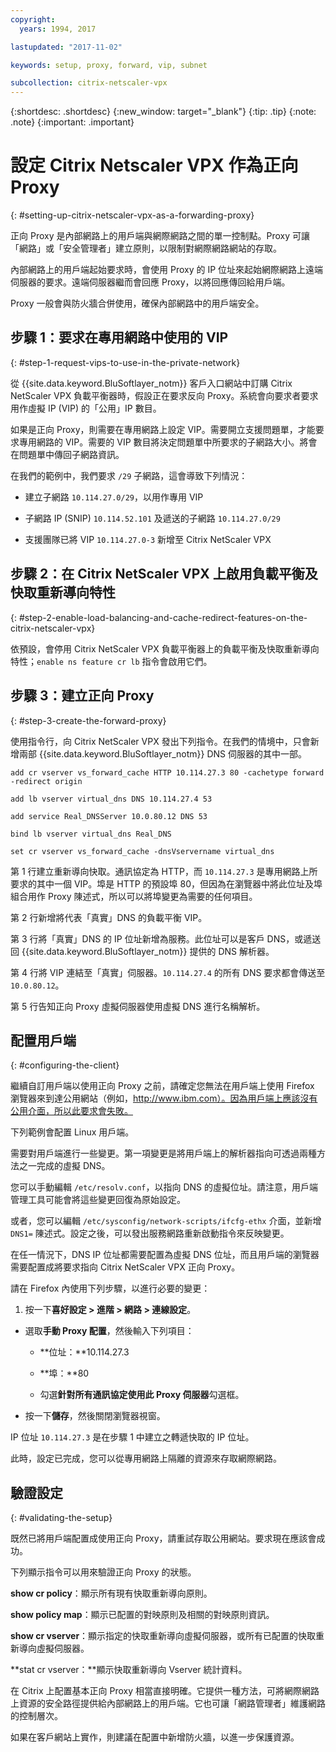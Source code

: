 ```yaml
---
copyright:
  years: 1994, 2017

lastupdated: "2017-11-02"

keywords: setup, proxy, forward, vip, subnet

subcollection: citrix-netscaler-vpx
---
```


{:shortdesc: .shortdesc}
{:new_window: target="_blank"}
{:tip: .tip}
{:note: .note}
{:important: .important}

# 設定 Citrix Netscaler VPX 作為正向 Proxy
{: #setting-up-citrix-netscaler-vpx-as-a-forwarding-proxy}

正向 Proxy 是內部網路上的用戶端與網際網路之間的單一控制點。Proxy 可讓「網路」或「安全管理者」建立原則，以限制對網際網路網站的存取。

內部網路上的用戶端起始要求時，會使用 Proxy 的 IP 位址來起始網際網路上遠端伺服器的要求。遠端伺服器繼而會回應 Proxy，以將回應傳回給用戶端。

Proxy 一般會與防火牆合併使用，確保內部網路中的用戶端安全。

## 步驟 1：要求在專用網路中使用的 VIP
{: #step-1-request-vips-to-use-in-the-private-network}

從 {{site.data.keyword.BluSoftlayer_notm}} 客戶入口網站中訂購 Citrix NetScaler VPX 負載平衡器時，假設正在要求反向 Proxy。系統會向要求者要求用作虛擬 IP (VIP) 的「公用」IP 數目。

如果是正向 Proxy，則需要在專用網路上設定 VIP。需要開立支援問題單，才能要求專用網路的 VIP。需要的 VIP 數目將決定問題單中所要求的子網路大小。將會在問題單中傳回子網路資訊。

在我們的範例中，我們要求 `/29` 子網路，這會導致下列情況：

* 建立子網路 `10.114.27.0/29`，以用作專用 VIP

* 子網路 IP (SNIP) `10.114.52.101` 及遞送的子網路 `10.114.27.0/29`

* 支援團隊已將 VIP `10.114.27.0-3` 新增至 Citrix NetScaler VPX

## 步驟 2：在 Citrix NetScaler VPX 上啟用負載平衡及快取重新導向特性
{: #step-2-enable-load-balancing-and-cache-redirect-features-on-the-citrix-netscaler-vpx}

依預設，會停用 Citrix NetScaler VPX 負載平衡器上的負載平衡及快取重新導向特性；`enable ns feature cr lb` 指令會啟用它們。


## 步驟 3：建立正向 Proxy
{: #step-3-create-the-forward-proxy}

使用指令行，向 Citrix NetScaler VPX 發出下列指令。在我們的情境中，只會新增兩部 {{site.data.keyword.BluSoftlayer_notm}} DNS 伺服器的其中一部。  

```
add cr vserver vs_forward_cache HTTP 10.114.27.3 80 -cachetype forward -redirect origin

add lb vserver virtual_dns DNS 10.114.27.4 53

add service Real_DNSServer 10.0.80.12 DNS 53

bind lb vserver virtual_dns Real_DNS

set cr vserver vs_forward_cache -dnsVservername virtual_dns
```

第 1 行建立重新導向快取。通訊協定為 HTTP，而 `10.114.27.3` 是專用網路上所要求的其中一個 VIP。埠是 HTTP 的預設埠 80，但因為在瀏覽器中將此位址及埠組合用作 Proxy 陳述式，所以可以將埠變更為需要的任何項目。

第 2 行新增將代表「真實」DNS 的負載平衡 VIP。

第 3 行將「真實」DNS 的 IP 位址新增為服務。此位址可以是客戶 DNS，或遞送回 {{site.data.keyword.BluSoftlayer_notm}} 提供的 DNS 解析器。

第 4 行將 VIP 連結至「真實」伺服器。`10.114.27.4` 的所有 DNS 要求都會傳送至 `10.0.80.12`。

第 5 行告知正向 Proxy 虛擬伺服器使用虛擬 DNS 進行名稱解析。

## 配置用戶端
{: #configuring-the-client}

繼續自訂用戶端以使用正向 Proxy 之前，請確定您無法在用戶端上使用 Firefox 瀏覽器來到達公用網站（例如，http://www.ibm.com）。因為用戶端上應該沒有公用介面，所以此要求會失敗。

下列範例會配置 Linux 用戶端。

需要對用戶端進行一些變更。第一項變更是將用戶端上的解析器指向可透過兩種方法之一完成的虛擬 DNS。

您可以手動編輯 `/etc/resolv.conf`，以指向 DNS 的虛擬位址。請注意，用戶端管理工具可能會將這些變更回復為原始設定。  

或者，您可以編輯 `/etc/sysconfig/network-scripts/ifcfg-ethx` 介面，並新增 `DNS1=` 陳述式。設定之後，可以發出服務網路重新啟動指令來反映變更。

在任一情況下，DNS IP 位址都需要配置為虛擬 DNS 位址，而且用戶端的瀏覽器需要配置成將要求指向 Citrix NetScaler VPX 正向 Proxy。

請在 Firefox 內使用下列步驟，以進行必要的變更：

1. 按一下**喜好設定 > 進階 > 網路 > 連線設定**。

* 選取**手動 Proxy 配置**，然後輸入下列項目：

  * **位址：**10.114.27.3

  * **埠：**80

  * 勾選**針對所有通訊協定使用此 Proxy 伺服器**勾選框。

* 按一下**儲存**，然後關閉瀏覽器視窗。

IP 位址 `10.114.27.3` 是在步驟 1 中建立之轉遞快取的 IP 位址。

此時，設定已完成，您可以從專用網路上隔離的資源來存取網際網路。

## 驗證設定
{: #validating-the-setup}

既然已將用戶端配置成使用正向 Proxy，請重試存取公用網站。要求現在應該會成功。

下列顯示指令可以用來驗證正向 Proxy 的狀態。

**show cr policy**：顯示所有現有快取重新導向原則。

**show policy map**：顯示已配置的對映原則及相關的對映原則資訊。

**show cr vserver**：顯示指定的快取重新導向虛擬伺服器，或所有已配置的快取重新導向虛擬伺服器。

**stat cr vserver：**顯示快取重新導向 Vserver 統計資料。

在 Citrix 上配置基本正向 Proxy 相當直接明確。它提供一種方法，可將網際網路上資源的安全路徑提供給內部網路上的用戶端。它也可讓「網路管理者」維護網路的控制層次。

如果在客戶網站上實作，則建議在配置中新增防火牆，以進一步保護資源。
